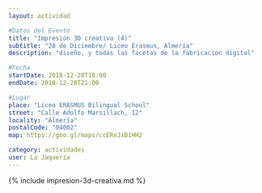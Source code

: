 ```yaml
---
layout: actividad

#Datos del Evento
title: "Impresión 3D creativa (4)"
subtitle: "28 de Diciembre/ Liceo Erasmus, Almería"
description: "diseño, y todas las facetas de la fabricación digital"

#Fecha
startDate: 2018-12-28T18:00
endDate: 2018-12-28T21:00

#Lugar
place: "Liceo ERASMUS Bilingual School"
street: "Calle Adolfo Marsillach, 12"
locality: "Almería"
postalCode: "04002"
map: https://goo.gl/maps/ccEReJxB1HH2

category: actividades
user: La Jaquería
---
```


{% include impresion-3d-creativa.md %}
